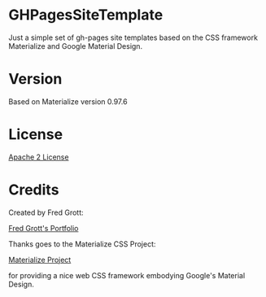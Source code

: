 GHPagesSiteTemplate
=====================

Just a simple set of gh-pages site templates based on the CSS framework Materialize and Google Material Design.

# Version

Based on Materialize version 0.97.6

# License

[Apache 2 License](http://www.apache.org/licenses/LICENSE-2.0)

# Credits

Created by Fred Grott:

[Fred Grott's Portfolio](http://shareme.github.com)

Thanks goes to the Materialize CSS Project:

[Materialize Project](http://materializecss.com/)

for providing a nice web CSS framework embodying Google's Material Design.

